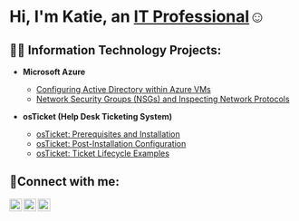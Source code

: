 <h1>Hi, I'm Katie, an <a href="www.linkedin.com/in/katie-davis-898578262">IT Professional</a>☺</h1>

<h2>👨‍💻 Information Technology Projects:</h2>

- <b>Microsoft Azure</b>
  - [Configuring Active Directory within Azure VMs](https://github.com/kayteedee/configure-ad)
  - [Network Security Groups (NSGs) and Inspecting Network Protocols](https://github.com/kayteedee/azure-network-protocols)

- <b>osTicket (Help Desk Ticketing System)</b>
  - [osTicket: Prerequisites and Installation](https://github.com/kayteedee/osticket-prereqs)
  - [osTicket: Post-Installation Configuration](https://github.com/kayteedeec/post-install-config)
  - [osTicket: Ticket Lifecycle Examples](https://github.com/kayteedee/ticket-lifecycle)


<h2>🤳Connect with me:</h2>

[<img align="left" alt="Josh | Twitter" width="22px" src="https://cdn.jsdelivr.net/npm/simple-icons@v3/icons/twitter.svg" />][twitter]
[<img align="left" alt="Josh | LinkedIn" width="22px" src="https://cdn.jsdelivr.net/npm/simple-icons@v3/icons/linkedin.svg" />][linkedin]
[<img align="left" alt="Josh | Instagram" width="22px" src="https://cdn.jsdelivr.net/npm/simple-icons@v3/icons/instagram.svg" />][instagram]

[twitter]: https://twitter.com/katie
[instagram]: https://www.instagram.com/katie
[linkedin]: www.linkedin.com/in/katie-davis-898578262
